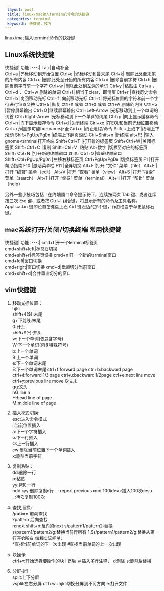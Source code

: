 ```yaml
---
 layout: post
 title: linux/mac输入terminal命令的快捷键
 categories: terminal
 keywords: 快捷键，技巧
---
```


linux/mac输入terminal命令的快捷键

## Linux系统快捷键

快捷键| 功能
:---:|
Tab |自动补全   
Ctrl+a |光标移动到开始位置
Ctrl+e |光标移动到最末尾
Ctrl+k| 删除此处至末尾的所有内容
Ctrl+u |删除此处至开始的所有内容
Ctrl+d |删除当前字符
Ctrl+h |删除当前字符前一个字符
Ctrl+w |删除此处到左边的单词
Ctrl+y |粘贴由 Ctrl+u ， Ctrl+d ， Ctrl+w 删除的单词
Ctrl+l |相当于clear，即清屏
Ctrl+r |查找历史命令
Ctrl+b |向回移动光标
Ctrl+f |向前移动光标
Ctrl+t |将光标位置的字符和前一个字符进行位置交换
Ctrl+& |恢复 ctrl+h 或者 ctrl+d 或者 ctrl+w 删除的内容
Ctrl+S |暂停屏幕输出
Ctrl+Q |继续屏幕输出
Ctrl+Left-Arrow |光标移动到上一个单词的词首
Ctrl+Right-Arrow |光标移动到下一个单词的词尾
Ctrl+p |向上显示缓存命令
Ctrl+n |向下显示缓存命令
Ctrl+d |关闭终端
Ctrl+xx |在EOL和当前光标位置移动
Ctrl+x@|显示可能hostname补全
Ctrl+c |终止进程/命令
Shift +上或下 |终端上下滚动
Shift+PgUp/PgDn |终端上下翻页滚动
Ctrl+Shift+n |新终端
alt+F2 |输入gnome-terminal打开终端
Shift+Ctrl+T |打开新的标签页
Shift+Ctrl+W |关闭标签页
Shift+Ctrl+C |复制
Shift+Ctrl+V |粘贴
Alt+数字 |切换至对应的标签页
Shift+Ctrl+N |打开新的终端窗口
Shift+Ctrl+Q |管壁终端窗口
Shift+Ctrl+PgUp/PgDn |左移右移标签页
Ctrl+PgUp/PgDn |切换标签页
F1 |打开帮助指南
F10 |激活菜单栏
F11 |全屏切换
Alt+F |打开 “文件” 菜单（file）
Alt+E |打开 “编辑” 菜单（edit）
Alt+V |打开 “查看” 菜单（view）
Alt+S |打开 “搜索” 菜单（search）
Alt+T |打开 “终端” 菜单（terminal）
Alt+H |打开 “帮助” 菜单（help）

另外一些小技巧包括：在终端窗口命令提示符下，连续按两次 Tab 键、或者连续按三次 Esc 键、或者按 Ctrl+I 组合键，将显示所有的命令及工具名称。Application 键即位置在键盘上右 Ctrl 键左边的那个键，作用相当于单击鼠标右键。

## mac系统打开/关闭/切换终端 常用快捷键

快捷键| 功能
:---:|
cmd+t|开一个terminal标签页    
cmd+shift+left|标签页切换     
cmd+shift+r|标签页切换
cmd+n|开一个新的terminal窗口  
cmd+left|窗口切换   
cmd+right|窗口切换
cmd+d|垂直切分当前窗口    
cmd+shift+d|合并垂直切分的窗口

## vim快捷键

1. 移动光标位置：  
    hjkl    
    shift+4($):末尾    
    g+下划线:末尾       
    0:开头   
    shift+6(^):开头            
    w:下一个单词(仅包含字母)     
    W:下一个单词(包含特殊符号)     
    b:上一个单词    
    B:上一个单词  
    e:下一个单词末尾  
    E:下一个单词末尾
    ctrl+f:forward  page    ctrl+b:backward page   ctrl+d:forward 1/2 page    ctrl+u:backward 1/2page    ctrl+e:next line move   ctrl+y:previous line move
    G:文末    
    gg:文头    
    nG:line n   
    H:head line of page   
    M:middle line of page

2. 插入模式切换:  
      esc:进入命令模式      
      i:当前位置插入     
      a:下一个字符插入       
      o:下一行插入      
      O:上一行插入       
      cw:删除当前位置下一个单词插入       
      x:删除当前字符

3. 复制粘贴：  
     dd:删除一行  
     p:粘贴    
     yy:拷贝一行   
     ndd nyy:删除复制n行
     . : repeat previous cmd
     100idesu:插入100次desu  
     . :再次复制100次  

4. 查找,替换:  
     /pattern  前向查找    
     ?pattern 后向查找     
     n:next      shift+n:反向的next
     s/pattern1/pattern2:替换       
     s/pattern1/pattern2/g:替换当前行所有
     1,$s/pattern1/pattern2/g:替换从第一行开始所有
     编程实际相关:  
     \*查找当前单词的下一次出现  #查找当前单词的上一次出现

5. 块操作:  
     ctrl+v:开始选择要操作的块
     I 然后   ＃插入多行注释，
     d:删除   s:删除后替换  

6. 分屏操作:  
      split:上下分屏    
      vsplit:左右分屏
      ctrl+w+hjkl:切换分屏到不同方向
      e:打开文件
